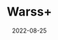 ---
title: 'Warss+'
date: '2022-08-25' 
metatag: '' 
inventory: '0' 
draft: false 
# meta description 
shortDescripton: ''
description: 'Herb'
longdescription: ''
featured: True
# product Price
price: '100.0'
# Product Short Description
shortDescription: ''
productID: '2116939E-9B24-ED11-9968-005056B3A416'
type: 'products'
category: 'Herb' 
thumnailproduct: 'https://aminsaddiquidawakhana.eralive.net/images/products/2116939E-9B24-ED11-9968-005056B3A4161.png' 
images:
  - image: 'images/products/2116939E-9B24-ED11-9968-005056B3A4161.png'  
Variants:
---